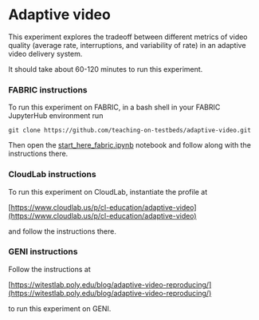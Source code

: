 # Adaptive video

This experiment explores the tradeoff between different metrics of video quality (average rate, interruptions, and variability of rate) in an adaptive video delivery system.

It should take about 60-120 minutes to run this experiment.

### FABRIC instructions

To run this experiment on FABRIC, in a bash shell in your FABRIC JupyterHub environment run

```
git clone https://github.com/teaching-on-testbeds/adaptive-video.git
```

Then open the [start_here_fabric.ipynb](start_here_fabric.ipynb) notebook and follow along with the instructions there.

### CloudLab instructions

To run this experiment on CloudLab, instantiate the profile at 

[https://www.cloudlab.us/p/cl-education/adaptive-video](https://www.cloudlab.us/p/cl-education/adaptive-video)

and follow the instructions there.

### GENI instructions

Follow the instructions at 

[https://witestlab.poly.edu/blog/adaptive-video-reproducing/](https://witestlab.poly.edu/blog/adaptive-video-reproducing/)

to run this experiment on GENI.
